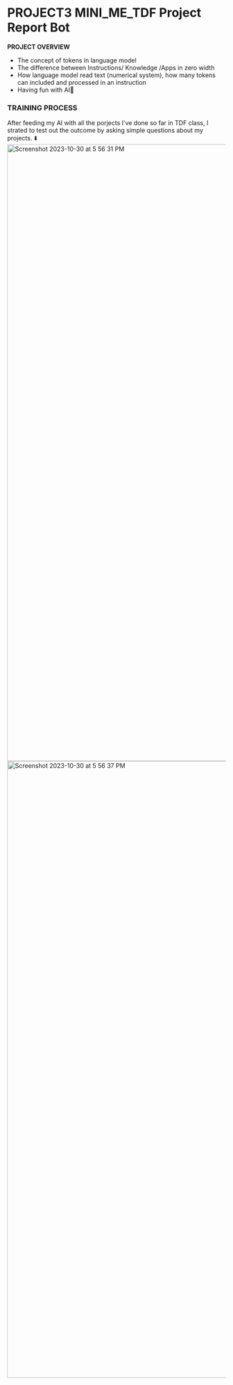 # PROJECT3 MINI_ME_TDF Project Report Bot #

**PROJECT OVERVIEW**
- The concept of tokens in language model
- The difference between Instructions/ Knowledge /Apps in zero width
- How language model read text (numerical system), how many tokens can included and processed in an instruction
- Having fun with AI🤪

### TRAINING PROCESS ###
After feeding my AI with all the porjects I've done so far in TDF class, I strated to test out the outcome by asking simple questions about my projects. ⬇️
<img width="1420" alt="Screenshot 2023-10-30 at 5 56 31 PM" src="https://github.com/Berkeley-MDes/tdf-fa23-YanruQ/assets/142960866/f3a07c06-9668-418f-ba72-cb70833c4495">
<img width="1420" alt="Screenshot 2023-10-30 at 5 56 37 PM" src="https://github.com/Berkeley-MDes/tdf-fa23-YanruQ/assets/142960866/a0dad904-576f-47d5-b444-d872018a97c2">
